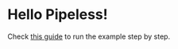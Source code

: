 # Hello Pipeless!

Check [this guide](https://www.pipeless.ai/docs/v1/examples/wattermark) to run the example step by step.
